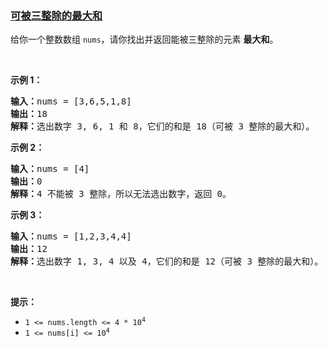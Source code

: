 ### [可被三整除的最大和](https://leetcode-cn.com/problems/greatest-sum-divisible-by-three)

<p>给你一个整数数组&nbsp;<code>nums</code>，请你找出并返回能被三整除的元素 <strong>最大和</strong>。</p>

<ol>
</ol>

<p>&nbsp;</p>

<p><strong class="example">示例 1：</strong></p>

<pre>
<strong>输入：</strong>nums = [3,6,5,1,8]
<strong>输出：</strong>18
<strong>解释：</strong>选出数字 3, 6, 1 和 8，它们的和是 18（可被 3 整除的最大和）。</pre>

<p><strong class="example">示例 2：</strong></p>

<pre>
<strong>输入：</strong>nums = [4]
<strong>输出：</strong>0
<strong>解释：</strong>4 不能被 3 整除，所以无法选出数字，返回 0。
</pre>

<p><strong class="example">示例 3：</strong></p>

<pre>
<strong>输入：</strong>nums = [1,2,3,4,4]
<strong>输出：</strong>12
<strong>解释：</strong>选出数字 1, 3, 4 以及 4，它们的和是 12（可被 3 整除的最大和）。
</pre>

<p>&nbsp;</p>

<p><strong>提示：</strong></p>

<ul>
	<li><code>1 &lt;= nums.length &lt;= 4 * 10<sup>4</sup></code></li>
	<li><code>1 &lt;= nums[i] &lt;= 10<sup>4</sup></code></li>
</ul>
